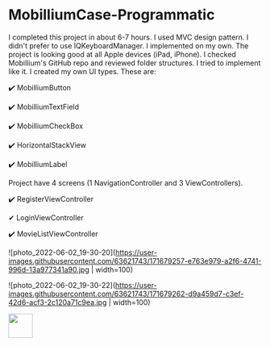 # MobilliumCase-Programmatic

I completed this project in about 6-7 hours. I used MVC design pattern. 
I didn't prefer to use IQKeyboardManager. I implemented on my own. 
The project is looking good at all Apple devices (iPad, iPhone). 
I checked Mobillium's GitHub repo and reviewed folder structures. 
I tried to implement like it. I created my own UI types. 
These are: 

✔️  MobilliumButton

✔️  MobilliumTextField

✔️  MobilliumCheckBox

✔️  HorizontalStackView

✔️  MobilliumLabel



Project have 4 screens (1 NavigationController and 3 ViewControllers). 

✔️  RegisterViewController

✔  LoginViewController

✔️  MovieListViewController



![photo_2022-06-02_19-30-20](https://user-images.githubusercontent.com/63621743/171679257-e763e979-a2f6-4741-996d-13a977341a90.jpg | width=100)


![photo_2022-06-02_19-30-22](https://user-images.githubusercontent.com/63621743/171679262-d9a459d7-c3ef-42d6-acf3-2c120a71c9ea.jpg | width=100)


<img src="https://user-images.githubusercontent.com/63621743/171679257-e763e979-a2f6-4741-996d-13a977341a90.jpg" width="48">

